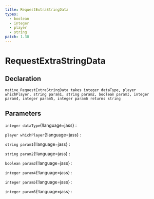 ```yaml
---
title: RequestExtraStringData
types:
  - boolean
  - integer
  - player
  - string
patch: 1.30
---
```


# RequestExtraStringData

## Declaration

```jass
native RequestExtraStringData takes integer dataType, player whichPlayer, string param1, string param2, boolean param3, integer param4, integer param5, integer param6 returns string
```

## Parameters
`integer dataType`{!language=jass}
: 

`player whichPlayer`{!language=jass}
: 

`string param1`{!language=jass}
: 

`string param2`{!language=jass}
: 

`boolean param3`{!language=jass}
: 

`integer param4`{!language=jass}
: 

`integer param5`{!language=jass}
: 

`integer param6`{!language=jass}
: 
